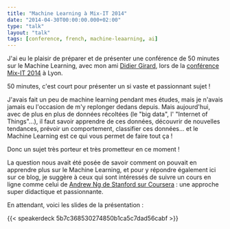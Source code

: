 ```yaml
---
title: "Machine Learning à Mix-IT 2014"
date: "2014-04-30T00:00:00.000+02:00"
type: "talk"
layout: "talk"
tags: [conference, french, machine-leaarning, ai]
---
```


J'ai eu le plaisir de préparer et de présenter une conférence de 50 minutes sur le Machine Learning, avec mon ami [Didier Girard](https://plus.google.com/+DidierGirard/posts), lors de la [conférence Mix-IT 2014](http://www.mix-it.fr/) à Lyon.  

50 minutes, c'est court pour présenter un si vaste et passionnant sujet !  

J'avais fait un peu de machine learning pendant mes études, mais je n'avais jamais eu l'occasion de m'y replonger dedans depuis. Mais aujourd'hui, avec de plus en plus de données récoltées (le "big data", l' "Internet of Things"...), il faut savoir apprendre de ces données, découvrir de nouvelles tendances, prévoir un comportement, classifier ces données... et le Machine Learning est ce qui vous permet de faire tout ça !  

Donc un sujet très porteur et très prometteur en ce moment !  

La question nous avait été posée de savoir comment on pouvait en apprendre plus sur le Machine Learning, et pour y répondre également ici sur ce blog, je suggère à ceux qui sont intéressés de suivre un cours en ligne comme celui de [Andrew Ng de Stanford sur Coursera](https://www.coursera.org/course/machlearning) : une approche super didactique et passionnante.  
  
En attendant, voici les slides de la présentation :

{{< speakerdeck 5b7c368530274850b1ca5c7dad56cabf >}}